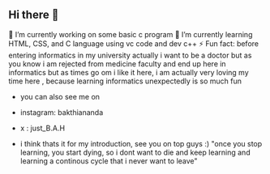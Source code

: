 ## Hi there 👋
🔭 I’m currently working on some basic c program
🌱 I’m currently learning HTML, CSS, and C language using vc code and dev c++
⚡ Fun fact: before  entering informatics in my university actually i want to be a doctor but as you know i am rejected from medicine faculty and end up here in informatics but as times go om i like it here, i am actually very loving my time here , because learning informatics unexpectedly is so much fun
  
   - you can also see me on
   - instagram: bakthiananda
   - x        : just_B.A.H
  
   - i think thats it for my introduction, see you on top guys :)
     "once you stop learning, you start dying, so i dont want to die and keep learning and learning a continous cycle that i never want to leave"
<!--
**bakthiananda/bakthiananda** is a ✨ _special_ ✨ repository because its `README.md` (this file) appears on your GitHub profile.

Here are some ideas to get you started:

- 🔭 I’m currently working on ...
- 🌱 I’m currently learning ...
- 👯 I’m looking to collaborate on ...
- 🤔 I’m looking for help with ...
- 💬 Ask me about ...
- 📫 How to reach me: ...
- 😄 Pronouns: ...
- ⚡ Fun fact: ...
-->
